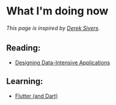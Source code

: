 # What I'm doing now

###### This page is inspired by [Derek Sivers](https://sive.rs/now).

## Reading:
- [Designing Data-Intensive Applications](https://dataintensive.net/)

## Learning:
- [Flutter (and Dart)](https://flutter.dev/)
